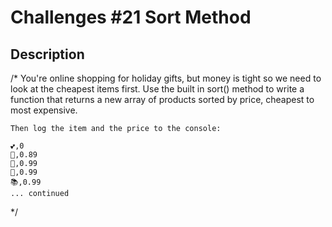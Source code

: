 # Challenges #21 Sort Method
## Description

/*
    You're online shopping for holiday gifts, but money is tight
    so we need to look at the cheapest items first. 
    Use the built in sort() method to write a function that returns a new array of
    products sorted by price, cheapest to most expensive. 
    
    Then log the item and the price to the console: 
    
    💕,0
    🍬,0.89
    🍫,0.99
    🧁,0.99
    📚,0.99
    ... continued
*/